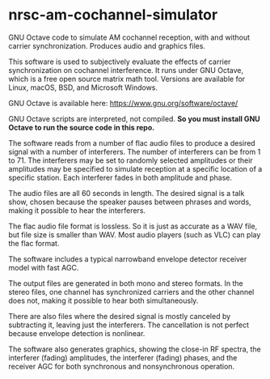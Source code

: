 # nrsc-am-cochannel-simulator
GNU Octave code to simulate AM cochannel reception, with and without carrier synchronization.  Produces audio and graphics files.

This software is used to subjectively evaluate the effects of carrier synchronization on cochannel interference. It runs under GNU Octave, which is a free open source matrix math tool. Versions are available for Linux, macOS, BSD, and Microsoft Windows. 

GNU Octave is available here:
  https://www.gnu.org/software/octave/

GNU Octave scripts are interpreted, not compiled. **So you must install GNU Octave to run the source code in this repo.**

The software reads from a number of flac audio files to produce a desired signal with a number of interferers. The number of interferers can be from 1 to 71. The interferers may 
be set to randomly selected amplitudes or their amplitudes may be specified to simulate reception at a specific location of a specific station. Each interferer fades in both 
amplitude and phase.

The audio files are all 60 seconds in length. The desired signal is a talk show, chosen because the speaker pauses between phrases and words, making it possible to hear the 
interferers.

The flac audio file format is lossless. So it is just as accurate as a WAV file, but file size is smaller than WAV. Most audio players (such as VLC) can play the flac format.

The software includes a typical narrowband envelope detector receiver model with fast AGC.

The output files are generated in both mono and stereo formats. In the stereo files, one channel has synchronized carriers and the other channel does not, making it possible to 
hear both simultaneously.

There are also files where the desired signal is mostly canceled by subtracting it, leaving just the interferers. The cancellation is not perfect because envelope detection is 
nonlinear.

The software also generates graphics, showing the close-in RF spectra, the interferer (fading) amplitudes, the interferer (fading) phases, and the receiver AGC for both 
synchronous and nonsynchronous operation.
